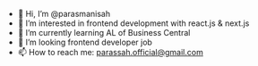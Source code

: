- 👋 Hi, I’m @parasmanisah
- 👀 I’m interested in frontend development with react.js & next.js
- 🌱 I’m currently learning AL of Business Central
- 💞️ I’m looking frontend developer job
- 📫 How to reach me: parassah.official@gmail.com

<!---
parasmanisah/parasmanisah is a ✨ special ✨ repository because its `README.md` (this file) appears on your GitHub profile.
You can click the Preview link to take a look at your changes.
--->
